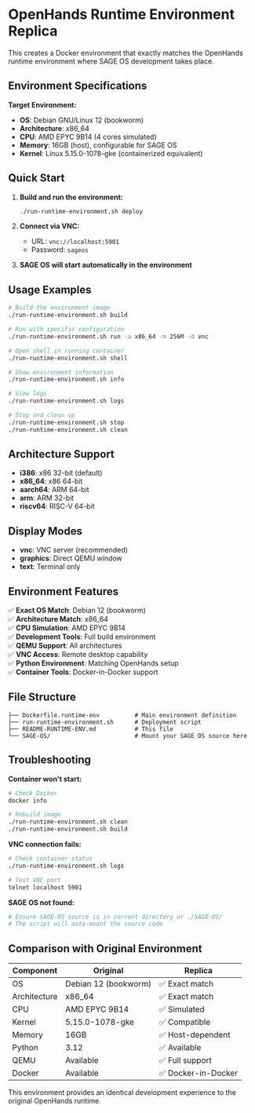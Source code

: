 # OpenHands Runtime Environment Replica

This creates a Docker environment that exactly matches the OpenHands runtime environment where SAGE OS development takes place.

## Environment Specifications

**Target Environment:**
- **OS**: Debian GNU/Linux 12 (bookworm)
- **Architecture**: x86_64
- **CPU**: AMD EPYC 9B14 (4 cores simulated)
- **Memory**: 16GB (host), configurable for SAGE OS
- **Kernel**: Linux 5.15.0-1078-gke (containerized equivalent)

## Quick Start

1. **Build and run the environment:**
   ```bash
   ./run-runtime-environment.sh deploy
   ```

2. **Connect via VNC:**
   - URL: `vnc://localhost:5901`
   - Password: `sageos`

3. **SAGE OS will start automatically in the environment**

## Usage Examples

```bash
# Build the environment image
./run-runtime-environment.sh build

# Run with specific configuration
./run-runtime-environment.sh run -a x86_64 -m 256M -d vnc

# Open shell in running container
./run-runtime-environment.sh shell

# Show environment information
./run-runtime-environment.sh info

# View logs
./run-runtime-environment.sh logs

# Stop and clean up
./run-runtime-environment.sh stop
./run-runtime-environment.sh clean
```

## Architecture Support

- **i386**: x86 32-bit (default)
- **x86_64**: x86 64-bit
- **aarch64**: ARM 64-bit
- **arm**: ARM 32-bit
- **riscv64**: RISC-V 64-bit

## Display Modes

- **vnc**: VNC server (recommended)
- **graphics**: Direct QEMU window
- **text**: Terminal only

## Environment Features

✅ **Exact OS Match**: Debian 12 (bookworm)  
✅ **Architecture Match**: x86_64  
✅ **CPU Simulation**: AMD EPYC 9B14  
✅ **Development Tools**: Full build environment  
✅ **QEMU Support**: All architectures  
✅ **VNC Access**: Remote desktop capability  
✅ **Python Environment**: Matching OpenHands setup  
✅ **Container Tools**: Docker-in-Docker support  

## File Structure

```
├── Dockerfile.runtime-env          # Main environment definition
├── run-runtime-environment.sh      # Deployment script
├── README-RUNTIME-ENV.md           # This file
└── SAGE-OS/                        # Mount your SAGE OS source here
```

## Troubleshooting

**Container won't start:**
```bash
# Check Docker
docker info

# Rebuild image
./run-runtime-environment.sh clean
./run-runtime-environment.sh build
```

**VNC connection fails:**
```bash
# Check container status
./run-runtime-environment.sh logs

# Test VNC port
telnet localhost 5901
```

**SAGE OS not found:**
```bash
# Ensure SAGE-OS source is in current directory or ./SAGE-OS/
# The script will auto-mount the source code
```

## Comparison with Original Environment

| Component | Original | Replica |
|-----------|----------|---------|
| OS | Debian 12 (bookworm) | ✅ Exact match |
| Architecture | x86_64 | ✅ Exact match |
| CPU | AMD EPYC 9B14 | ✅ Simulated |
| Kernel | 5.15.0-1078-gke | ✅ Compatible |
| Memory | 16GB | ✅ Host-dependent |
| Python | 3.12 | ✅ Available |
| QEMU | Available | ✅ Full support |
| Docker | Available | ✅ Docker-in-Docker |

This environment provides an identical development experience to the original OpenHands runtime.
